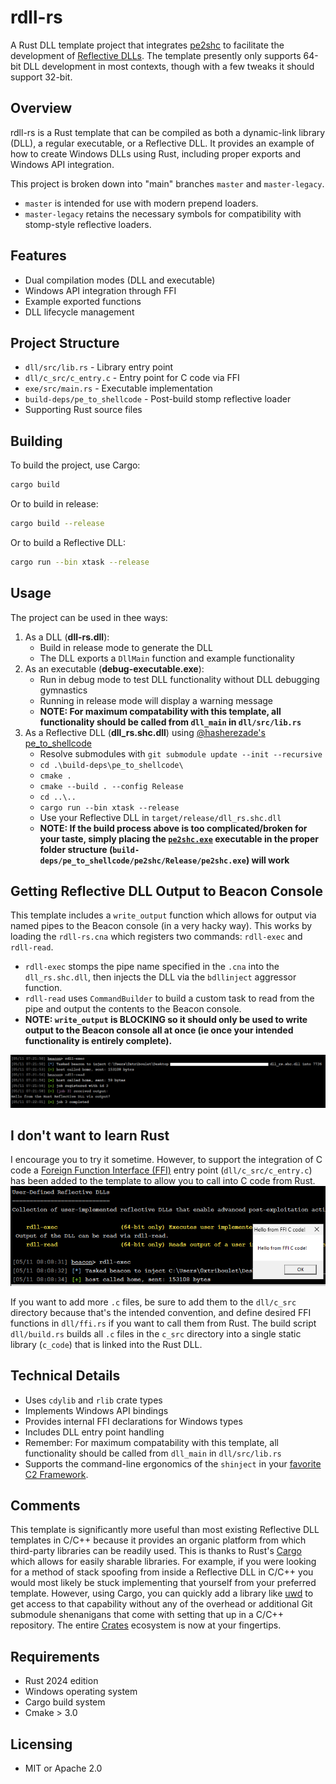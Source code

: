 # rdll-rs

A Rust DLL template project that integrates [pe2shc](https://github.com/hasherezade/pe_to_shellcode) to facilitate the development of [Reflective DLLs](https://github.com/stephenfewer/ReflectiveDLLInjection). The template presently only supports 64-bit DLL development in most contexts, though with a few tweaks it should support 32-bit.

## Overview

rdll-rs is a Rust template that can be compiled as both a dynamic-link library (DLL), a regular executable, or a Reflective DLL. It provides an example of how to create Windows DLLs using Rust, including proper exports and Windows API integration.

This project is broken down into "main" branches `master` and `master-legacy`.

- `master` is intended for use with modern prepend loaders.
- `master-legacy` retains the necessary symbols for compatibility with stomp-style reflective loaders.

## Features

- Dual compilation modes (DLL and executable)
- Windows API integration through FFI
- Example exported functions
- DLL lifecycle management

## Project Structure

- `dll/src/lib.rs` - Library entry point
- `dll/c_src/c_entry.c` - Entry point for C code via FFI
- `exe/src/main.rs` - Executable implementation
- `build-deps/pe_to_shellcode` - Post-build stomp reflective loader
- Supporting Rust source files

## Building

To build the project, use Cargo:
```bash
cargo build
```
Or to build in release:
```bash
cargo build --release
```
Or to build a Reflective DLL:
```bash
cargo run --bin xtask --release
```

## Usage

The project can be used in thee ways:

1. As a DLL (**dll-rs.dll**):
    - Build in release mode to generate the DLL
    - The DLL exports a `DllMain` function and example functionality
2. As an executable (**debug-executable.exe**):
    - Run in debug mode to test DLL functionality without DLL debugging gymnastics
    - Running in release mode will display a warning message
    - **NOTE: For maximum compatability with this template, all functionality should be called from `dll_main` in `dll/src/lib.rs`**
3. As a Reflective DLL (**dll_rs.shc.dll**) using [@hasherezade's](https://github.com/hasherezade) [pe_to_shellcode](https://github.com/hasherezade/pe_to_shellcode)
    - Resolve submodules with `git submodule update --init --recursive`
    - `cd .\build-deps\pe_to_shellcode\`
    - `cmake .`
    - `cmake --build . --config Release`
    - `cd ..\..`
    - `cargo run --bin xtask --release`
    - Use your Reflective DLL in `target/release/dll_rs.shc.dll`
    - **NOTE: If the build process above is too complicated/broken for your taste, simply placing the [`pe2shc.exe`](https://github.com/hasherezade/pe_to_shellcode/releases/download/v1.2/pe2shc.exe) executable in the proper folder structure (`build-deps/pe_to_shellcode/pe2shc/Release/pe2shc.exe`) will work**

## Getting Reflective DLL Output to Beacon Console
This template includes a `write_output` function which allows for output via named pipes to the Beacon console (in a very hacky way).
This works by loading the `rdll-rs.cna` which registers two commands: `rdll-exec` and `rdll-read`.
- `rdll-exec` stomps the pipe name specified in the `.cna` into the `dll_rs.shc.dll`, then injects the DLL via the `bdllinject` aggressor function.
- `rdll-read` uses `CommandBuilder` to build a custom task to read from the pipe and output the contents to the Beacon console.
- **NOTE: `write_output` is **BLOCKING** so it should only be used to write output to the Beacon console all at once (ie once your intended functionality is entirely complete).**

![img_1.png](img_1.png)

## I don't want to learn Rust
I encourage you to try it sometime. However, to support the integration of C code a [Foreign Function Interface (FFI)](https://doc.rust-lang.org/nomicon/ffi.html) entry point (`dll/c_src/c_entry.c`) has been added to the template to allow you to call into C code from Rust.
![img.png](img.png)

If you want to add more `.c` files, be sure to add them to the `dll/c_src` directory because that's the intended convention, and define desired FFI functions in `dll/ffi.rs` if you want to call them from Rust. The build script `dll/build.rs` builds all `.c` files in the `c_src` directory into a single
static library (`c_code`) that is linked into the Rust DLL.

## Technical Details

- Uses `cdylib` and `rlib` crate types
- Implements Windows API bindings
- Provides internal FFI declarations for Windows types
- Includes DLL entry point handling
- Remember: For maximum compatability with this template, all functionality should be called from `dll_main` in `dll/src/lib.rs`
- Supports the command-line ergonomics of the `shinject` in your [favorite C2 Framework](https://www.cobaltstrike.com/).

## Comments
This template is significantly more useful than most existing Reflective DLL templates in C/C++ because it provides an organic platform from which third-party libraries can be readily used. This is thanks to Rust's [Cargo](https://github.com/rust-lang/cargo) which allows for easily sharable libraries. 
For example, if you were looking for a method of stack spoofing from inside a Reflective DLL in C/C++ you would most likely be stuck implementing that yourself from your preferred template. However, using Cargo, you can quickly add a library like [uwd](https://crates.io/crates/uwd) to 
get access to that capability without any of the overhead or additional Git submodule shenanigans that come with setting that up in a C/C++ repository. The entire [Crates](https://crates.io/) ecosystem is now at your fingertips.

## Requirements

- Rust 2024 edition
- Windows operating system
- Cargo build system
- Cmake > 3.0

## Licensing

- MIT or Apache 2.0